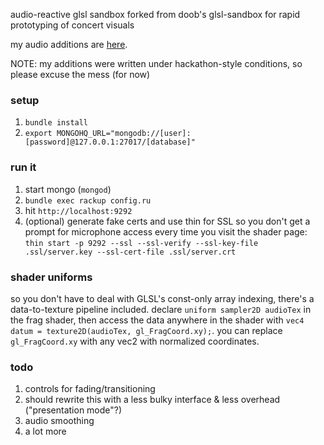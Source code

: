 audio-reactive glsl sandbox forked from doob's glsl-sandbox for rapid prototyping of concert visuals

my audio additions are [here](https://github.com/miketahani/glsl-sandbox/blob/master/server/assets/js/glsl-audio.js).

NOTE: my additions were written under hackathon-style conditions, so please
excuse the mess (for now)

### setup

1. `bundle install`
2. `export MONGOHQ_URL="mongodb://[user]:[password]@127.0.0.1:27017/[database]"`

### run it

1. start mongo (`mongod`)
2. `bundle exec rackup config.ru`
3. hit `http://localhost:9292`
4. (optional) generate fake certs and use thin for SSL so you don't get a prompt for microphone access
every time you visit the shader page: `thin start -p 9292 --ssl --ssl-verify --ssl-key-file .ssl/server.key --ssl-cert-file .ssl/server.crt`

### shader uniforms

so you don't have to deal with GLSL's const-only array indexing, there's a data-to-texture
pipeline included. declare `uniform sampler2D audioTex` in the frag shader, then access
the data anywhere in the shader with `vec4 datum = texture2D(audioTex, gl_FragCoord.xy);`.
you can replace `gl_FragCoord.xy` with any vec2 with normalized coordinates.

### todo

1. controls for fading/transitioning
2. should rewrite this with a less bulky interface & less overhead ("presentation mode"?)
3. audio smoothing
4. a lot more

